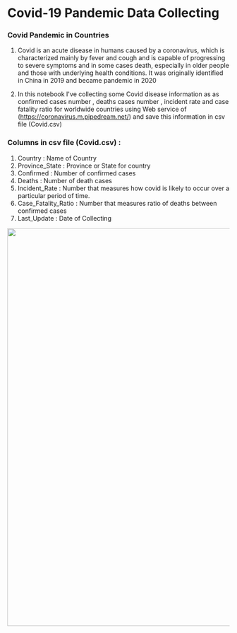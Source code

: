 # **Covid-19 Pandemic Data Collecting**

### Covid Pandemic in Countries

1. Covid is an acute disease in humans caused by a coronavirus, which is characterized mainly by fever and cough and is capable of progressing to severe symptoms and in some cases death, especially in older people and those with underlying health conditions. It was originally identified in China in 2019 and became pandemic in 2020

2. In this notebook I've collecting some Covid disease information as as confirmed cases number , deaths cases number , incident rate and case fatality ratio for worldwide countries using Web service of (https://coronavirus.m.pipedream.net/) and save this information in csv file (Covid.csv)

###  Columns in csv file (Covid.csv) :
 1. Country  : Name of Country 
 2. Province_State  : Province or State for  country
 3. Confirmed : Number of confirmed cases  
 4. Deaths :   Number of death cases
 5. Incident_Rate : Number that measures how covid is likely to occur over a particular period of time.
 6. Case_Fatality_Ratio :  Number that measures ratio of deaths between confirmed cases 
 7. Last_Update : Date of Collecting

<img  src = 'https://th.bing.com/th/id/OIP.DaNWN93wCEoZgkuWv7ypjwHaD8?pid=ImgDet&rs=1'  width = 900 heigth = 700>
